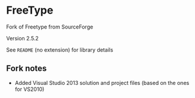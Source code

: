FreeType
========

Fork of Freetype from SourceForge

Version 2.5.2

See `README` (no extension) for library details

Fork notes
----------

* Added Visual Studio 2013 solution and project files (based on the ones for
VS2010)
